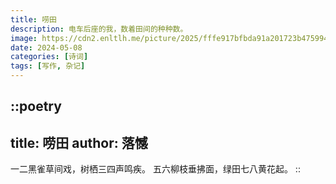 ```yaml
---
title: 唠田
description: 电车后座的我，数着田间的种种数。
image: https://cdn2.enltlh.me/picture/2025/fffe917bfbda91a201723b475994646c.avif
date: 2024-05-08
categories: [诗词]
tags: [写作, 杂记]
---
```


::poetry
---
title: 唠田
author: 落憾
---
一二黑雀草间戏，树栖三四声鸣疾。
五六柳枝垂拂面，绿田七八黄花起。
::
